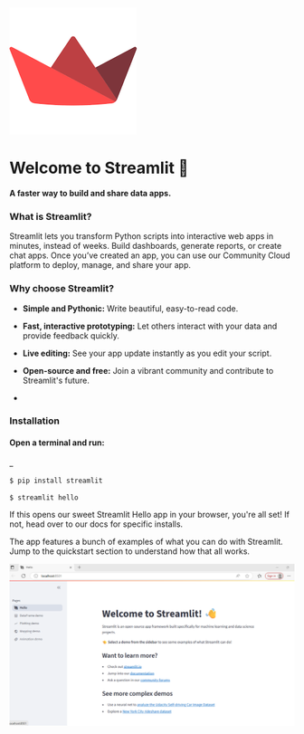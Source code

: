 
![Alt Text](images.png)

# Welcome to Streamlit 👋 <br>
**A faster way to build and share data apps.**

### What is Streamlit? <br>

Streamlit lets you transform Python scripts into interactive web apps in minutes, instead of weeks. Build dashboards, generate reports, or create chat apps. Once you’ve created an app, you can use our Community Cloud platform to deploy, manage, and share your app. <br>

### Why choose Streamlit? <br>
- **Simple and Pythonic:** Write beautiful, easy-to-read code.<br>
- **Fast, interactive prototyping:** Let others interact with your data and provide feedback quickly.<br>
- **Live editing:** See your app update instantly as you edit your script.<br>
- **Open-source and free:** Join a vibrant community and contribute to Streamlit's future.<br>

-

### Installation <br>

#### Open a terminal and run:

_

``` 
$ pip install streamlit 
```
```
$ streamlit hello
```

<pr>
If this opens our sweet Streamlit Hello app in your browser, you're all set! If not, head over to our docs for specific installs. <br>

The app features a bunch of examples of what you can do with Streamlit. Jump to the quickstart section to understand how that all works. <br>
</pr>


![alt text](image-1.png)
